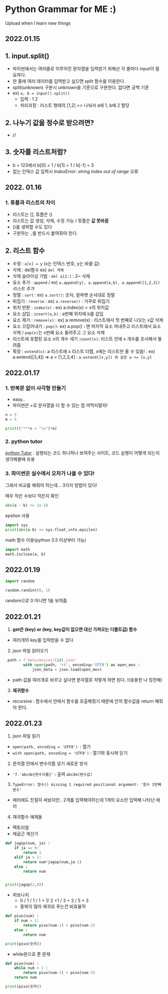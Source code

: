 # Python Grammar for ME :)

Upload when I learn new things



## 2022.01.15

## 1. input.split()

- 파이썬에서는 여러줄로 이루어진 문자열을 입력받기 위해선 각 줄마다 input이 필요하다.
- 한 줄에 여러 데이터를 입력받고 싶으면 split 함수를 이용한다.
- split(unknown) 구분시 unknown을 기준으로 구분한다. 없다면 공백 기준
- ex) `a, b = input().split()` 
  - 입력 : 1 2
  - 처리과정 : 리스트 형태의 [1,2] => 나눠서 a에 1, b에 2 할당




## 2. 나누기 값을 정수로 받으려면?

- //



## 3. 숫자를 리스트처럼? 

- b = 123에서 b[0] = 1 / b[1] = 1 / b[-1] = 3
- 없는 인덱스 값 입력시 _IndexError: string index out of range_ 오류



## 2022. 01.16

### 1. 튜플과 리스트의 차이

- 리스트는 [], 튜플은 ()
- 리스트는 값 생성, 삭제, 수정 가능 / 튜플은 __값 못바꿈__
- ()를 생략할 수도 있다
- 구분하는 `,`를 반드시 붙여줘야 한다.

## 2.  리스트 함수

- 수정 : `a[x] = y` (x는 인덱스 번호, y는 바꿀 값)
- 삭제 : del함수 ex) `del 객체`
- 삭제 슬라이싱 기법 : `del a[2:]` : 2~ 삭제
- 요소 추가 : `append` / ex) `a.append(y), a.append(a,b), a.append([1,2,3])`_리스트 추가_
- 정렬 : `sort` : ex) `a.sort()`: 숫자, 알파벳 순서대로 정렬
- 뒤집기 : `reverse` : ex) `a.reverse()` : 거꾸로 뒤집기
- 위치 반환 : `index(x)` : ex) a.index(x) = x의 위치값
- 요소 삽입  : `insert(a,b)` : a번째 위치에 b를 삽입
- 요소 제거 : `remove(x)` : ex) a.remove(x) : 리스트에서 첫 번째로 나오는 x값 삭제
- 요소 끄집어내기 : `pop()`: ex) a.pop() : 맨 마지막 요소 꺼내주고 리스트에서 요소 삭제 / `pop(x)`는 x번째 요소 돌려주고 그 요소 삭제
- 리스트에 포함된 요소 x의 개수 세기 :`count(x)`: 리스트 안에 x 개수를 조사해서 돌려줌
- 확장 : `extend(x)`: a 리스트에 x 리스트 더함, x에는 리스트만 올 수 있음! : ex) a.extend([3,4]) => a = [1,2,3,4] : `a.extend([x,y]) 와 같은 a += [x,y]`



## 2022.01.17

### 1. 반복문 없이 사각형 만들기

- easy..
- 파이썬은 +로 문자열을 더 할 수 있는 점 까먹지말자!

```python
n = 5
m = 5

print(("*"*n + "\n")*m)
```

### 2.  python tutor

 [python Tutor](https://pythontutor.com/visualize.html#mode=display) : 실행되는 코드 하나하나 보여주는 사이트, 코드 실행이 어떻게 되는지 생각해볼때 유용



### 3. 파이썬은 실수에서 오차가 나올 수 있다!

그래서 비교를 해줘야 하는데... 3가지 방법이 있다!



매우 작은 수보다 작은지 확인

``` python
abs(a - b) <= 1e-10
```

epslion 사용

```python
import sys
print(abs(a-b) <= sys.float_info.epsilon)
```

math 함수 이용(python 3.5 이상부터 가능)

```python
import math
math.isclose(a, b)
```



## 2022.01.19

```python
import random

random.randint(0, 1)
```

random으로 0 아니면 1을 보여줌



## 2022.01.21

1.  __get은 (key) or (key, key값이 없으면 대신 가져오는 디폴트값) 함수__

- 여러개의 key를 입력받을 수 없다

2. json 파일 읽어오기

```python
 path = f'data/movies/{id}.json'
        with open(path, 'rt', encoding='UTF8') as open_mov :
            json_data = json.load(open_mov)
```

- path  값을 여러개로 바꾸고 싶다면 문자열로 저렇게 하면 된다..!(응용한 나 칭찬해)

3. __재귀함수__

- recursive : 함수에서 안에서 함수를 호출해줬기 때문에 안의 함수값을 return 해줘야 한다.

## 2022.01.23

1. json 파일 읽기

- `open(path, encoding = 'UTF8') `: 열기
- `with open(path, encoding = 'UTF8')` : 열기와 동시에 닫기

2. 문자열 안에서 변수이름 넣기 새로운 방식

- `'f.'abcde{변수이름}'` : 출력 `abcde(변수값)`

3. `TypeError: 함수() missing 1 required positional argument: '함수 2번째 변수'`

- 에러에도 친절히 써놨지만.. 2개를 입력해야하는데 1개의 요소만 입력해 나타난 에러

4. 재귀함수 예제들

- 팩토리얼
- 제곱근 계산기

```python
def jagop(num, ja) :
    if ja == 0:
        return 1
    elif ja > 1:
        return num*jagop(num,ja-1)
    else :
        return num


print(jagop(2,8))
```

- 피보나치
  - 0 / 1 / 1 / 1 + 1/ 2 +1 / 3 + 2 / 5 + 3 
  - 중복이 많아 재귀로 푸는건 비효율적

```python
def pivo(num) :
    if num > 1:
        return pivo(num-1) + pivo(num-2)
    else :
        return num

print(pivo(숫자))
```

- while문으로 푼 문제

```python
def pivo(num) :
    while num > 1 :
        return pivo(num-1) + pivo(num-2)
    return num

print(pivo(숫자))
```

